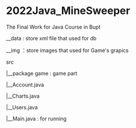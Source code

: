 # 2022Java_MineSweeper
The Final Work for Java Course in Bupt

__data : store xml file that used for db

__img  ：store images that used for Game's grapics

src 

   |__package game : game part
   
   |__Account.java
   
   |__Charts.java
   
   |__Users.java
   
   |__Main.java : for running
